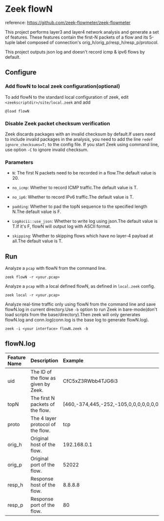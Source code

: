 # Zeek flowN

reference: https://github.com/zeek-flowmeter/zeek-flowmeter

This project performs layer3 and layer4 network analysis and generate a set of features. These features contain the first-N packets of a flow and its 5-tuple label composed of connection's orig_h/orig_p/resp_h/resp_p/protocol.

This project outputs json log and doesn't record icmp & ipv6 flows by default.

## Configure

### Add flowN to local zeek configuration(optional)

To add flowN to the standard local configuration of zeek, edit `<zeekscriptdir>/site/local.zeek` and add

    @load flowN

### Disable Zeek packet checksum verification

Zeek discards packages with an invalid checksum by default.If users need to include invalid packages in the analysis, you need to add the line `redef ignore_checksums=T;` to the config file. If you start Zeek using command line, use option `-C` to ignore invalid checksum.

### Parameters

* `N`: The first N packets need to be recorded in a flow.The default value is 20.

* `no_icmp`: Whether to record ICMP traffic.The default value is T.

* `no_ip6`: Whether to record IPv6 traffic.The default value is T.

* `padding`: Whether to pad the topN sequence to the specified length N.The default value is F.

* `LogAscii::use_json`: Whether to write log using json.The default value is T.If it's F, flowN will output log with ASCII format.

* `skipping`: Whether to skipping flows which have no layer-4 payload at all.The default value is T.

## Run

Analyze a `pcap` with flowN from the command line.

    zeek flowN -r <your.pcap>

Analyze a `pcap` with a local defined flowN, as defined in `local.zeek` config.

    zeek local -r <your.pcap>

Analyze real-time traffic only using flowN from the command line and save flowN.log in current directory.Use `-b` option to run Zeek in bare-mode(don't load scripts from the base/directory).Then zeek will only generates flowN.log and conn.log(conn.log is the base log to generate flowN.log).

    zeek -i <your interface> flowN.zeek -b

## flowN.log

| Feature Name  |  Description  | Example   |
|   :----       |   :----       | :----     |
|  uid  |   The ID of the flow as given by Zeek. |   CfC5xZ3RWbb4TJG6i3  |
|   topN    |   The first N packets of the flow.    |   [460,-374,445,-252,-105,0,0,0,0,0,0,0,0,0,0,0,0,0,0,0,0]    |
|   proto  |   The 4 layer protocol of the flow.   | tcp   |
|  orig_h  |    Original host of the flow.  |   192.168.0.1 |
|   orig_p  |   Original port of the flow.  | 52022 |
|   resp_h  |   Response host of the flow.  |   8.8.8.8  |
|   resp_p  |   Response port of the flow.  |   80  |
